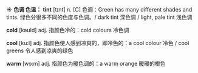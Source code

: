 ☀ <span class="category">**色调 色温：**</span>
<span class="vocabulary">**tint**</span> [tɪnt]
<span class="definition">n. [C] 色调：</span>Green has many different shades and tints. 绿色分很多不同的色度与色调。/ dark tint 深色调 / light, pale tint 浅色调

<span class="vocabulary">**cold**</span> [kəʊld] 
<span class="definition">adj. 指颜色冷的：</span>cold colours 冷色调

<span class="vocabulary">**cool**</span> [ku:l] 
<span class="definition">adj. 指颜色使人感到凉爽的，即冷色的：</span>a cool colour 冷色 / cool greens 令人感到凉爽的绿色

<span class="vocabulary">**warm**</span> [wɔ:m] 
<span class="definition">adj. 指颜色为暖色调的：</span>a warm orange 暖暖的橙色

